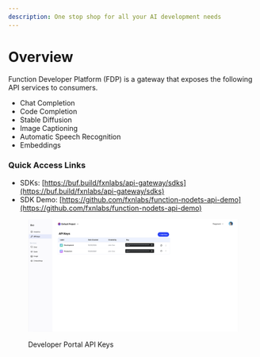 ```yaml
---
description: One stop shop for all your AI development needs
---
```


# Overview

Function Developer Platform (FDP) is a gateway that exposes the following API services to consumers.&#x20;

* Chat Completion
* Code Completion
* Stable Diffusion
* Image Captioning
* Automatic Speech Recognition
* Embeddings

### Quick Access Links

* SDKs: [https://buf.build/fxnlabs/api-gateway/sdks](https://buf.build/fxnlabs/api-gateway/sdks)
* SDK Demo: [https://github.com/fxnlabs/function-nodets-api-demo](https://github.com/fxnlabs/function-nodets-api-demo)

<figure><img src=".gitbook/assets/image (2).png" alt=""><figcaption><p>Developer Portal API Keys</p></figcaption></figure>
